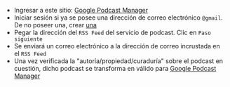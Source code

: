 * Ingresar a este sitio: [Google Podcast Manager](https://podcastsmanager.google.com/)
* Iniciar sesión si ya se posee una dirección de correo electrónico `@gmail`. De no poseer una, crear [una](https://www.argentina.gob.ar/miargentina/crear-mi-cuenta/como-generar-un-correo-electronico/gmail)
* Pegar la dirección del `RSS Feed` del servicio de podcast. Clic en `Paso siguiente`
* Se enviará un correo electrónico a la dirección de correo incrustada en el `RSS Feed`
* Una vez verificada la "autoría/propiedad/curaduría" sobre el podcast en cuestión, dicho podcast se transforma en válido para [Google Podcast Manager](https://podcastsmanager.google.com/)